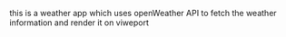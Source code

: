 this is a weather app which uses openWeather API to fetch the weather information and render it on viweport 
